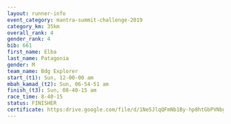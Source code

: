 ```yaml
---
layout: runner-info 
event_category: mantra-summit-challenge-2019 
category_km: 35km 
overall_rank: 4
gender_rank: 4
bib: 661
first_name: Elba
last_name: Patagonia
gender: M
team_name: Bdg Explorer
start_(t1): Sun, 12-00-00 am
mbah_kamad_(t2): Sun, 06-54-51 am
finish_(t3): Sun, 08-40-15 am
race_time: 8-40-15
status: FINISHER
certificate: https:drive.google.com/file/d/1Ne5JlqQFmNb1By-hp8htGbPVNbg8QGGD/view?usp=sharing
---
```

